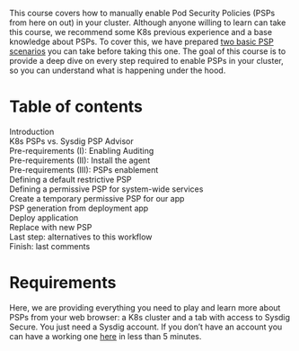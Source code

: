 This course covers how to manually enable Pod Security Policies (PSPs from here on out) in your cluster. Although anyone willing to learn can take this course, we recommend some K8s previous experience and a base knowledge about PSPs. To cover this, we have prepared [two basic PSP scenarios](https://academy.sysdig.com/series/sysdig-secure) you can take before taking this one. The goal of this course is to provide a deep dive on every step required to enable PSPs in your cluster, so you can understand what is happening under the hood.

# Table of contents

Introduction<br/>
K8s PSPs vs. Sysdig PSP Advisor<br/>
Pre-requirements (I): Enabling Auditing<br/>
Pre-requirements (II): Install the agent<br/>
Pre-requirements (III): PSPs enablement<br/>
Defining a default restrictive PSP<br/>
Defining a permissive PSP for system-wide services<br/>
Create a temporary permissive PSP for our app<br/>
PSP generation from deployment app<br/>
Deploy application<br/>
Replace with new PSP<br/>
Last step: alternatives to this workflow<br/>
Finish: last comments<br/>

# Requirements
Here, we are providing everything you need to play and learn more about PSPs from your web browser: a K8s cluster and a tab with access to Sysdig Secure. You just need a Sysdig account. If you don’t have an account you can have a working one [here](https://sysdig.com/company/free-trial/) in less than 5 minutes.
